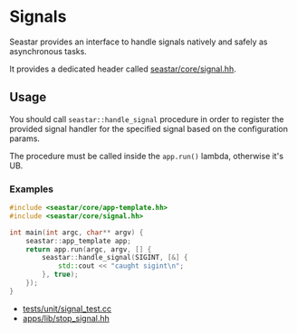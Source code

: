 # Signals

Seastar provides an interface to handle signals natively and safely as asynchronous tasks.

It provides a dedicated header called [seastar/core/signal.hh](../include/seastar/core/signal.hh).

## Usage

You should call `seastar::handle_signal` procedure in order to register the provided signal handler for the specified signal based on the configuration params.

The procedure must be called inside the `app.run()` lambda, otherwise it's UB.

### Examples

```C++
#include <seastar/core/app-template.hh>
#include <seastar/core/signal.hh>

int main(int argc, char** argv) {
    seastar::app_template app;
    return app.run(argc, argv, [] {
        seastar::handle_signal(SIGINT, [&] {
            std::cout << "caught sigint\n";
        }, true);
    });
}
```

- [tests/unit/signal_test.cc](../tests/unit/signal_test.cc)
- [apps/lib/stop_signal.hh](../apps/lib/stop_signal.hh)
